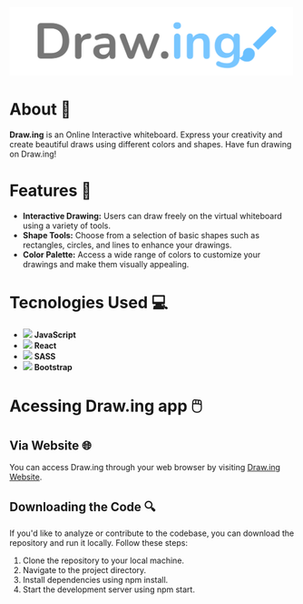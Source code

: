 
  <img src="./src/assets/images/read_me_drawing_logo.png" style=" width:500px"/> 


# About 📌
**Draw.ing** is an Online Interactive whiteboard. Express your creativity and create beautiful draws using different colors and shapes. Have fun drawing on Draw.ing!

# Features 📐

* **Interactive Drawing:** Users can draw freely on the virtual whiteboard using a variety of tools.
* **Shape Tools:** Choose from a selection of basic shapes such as rectangles, circles, and lines to enhance your drawings.
* **Color Palette:** Access a wide range of colors to customize your drawings and make them visually appealing.

# Tecnologies Used 💻
* <img src="https://cdn.jsdelivr.net/gh/devicons/devicon@latest/icons/javascript/javascript-original.svg" style="width:20px"/> **JavaScript**
* <img src="https://cdn.jsdelivr.net/gh/devicons/devicon@latest/icons/react/react-original.svg" style="width:20px"/> **React**
* <img src="https://cdn.jsdelivr.net/gh/devicons/devicon@latest/icons/sass/sass-original.svg" style="width:20px"/> **SASS**
* <img src="https://cdn.jsdelivr.net/gh/devicons/devicon@latest/icons/bootstrap/bootstrap-original.svg" style="width:20px"/> **Bootstrap** 

# Acessing Draw.ing app 🖱️

## Via Website 🌐

You can access Draw.ing through your web browser by visiting [Draw.ing Website](https://paint-green.vercel.app).

## Downloading the Code 🔍

If you'd like to analyze or contribute to the codebase, you can download the repository and run it locally. Follow these steps:

1. Clone the repository to your local machine.
2. Navigate to the project directory.
3. Install dependencies using npm install.
4. Start the development server using npm start.

